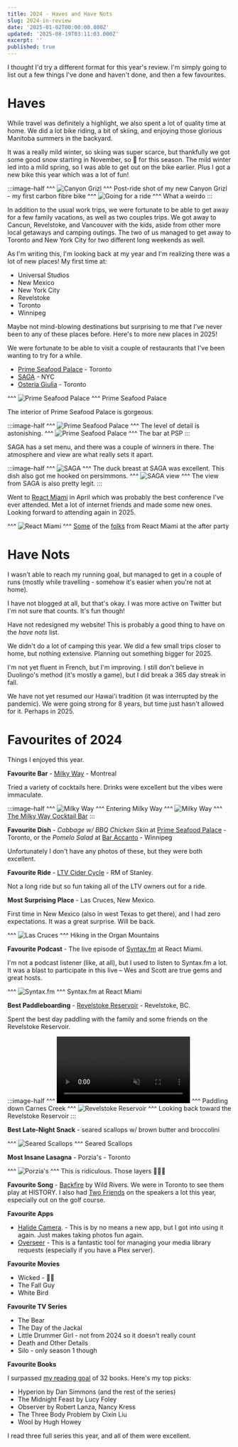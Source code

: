 ```yaml
---
title: 2024 - Haves and Have Nots
slug: 2024-in-review
date: '2025-01-02T00:00:00.000Z'
updated: '2025-08-19T03:11:03.000Z'
excerpt: ''
published: true
---
```

I thought I'd try a different format for this year's review. I'm simply going to list out a few things I've done and haven't done, and then a few favourites.

# Haves

While travel was definitely a highlight, we also spent a lot of quality time at home. We did a lot bike riding, a bit of skiing, and enjoying those glorious Manitoba summers in the backyard.

It was a really mild winter, so skiing was super scarce, but thankfully we got some good snow starting in November, so 🤞 for this season. The mild winter led into a mild spring, so I was able to get out on the bike earlier. Plus I got a new bike this year which was a lot of fun!

:::image-half
^^^
![Canyon Grizl](/img/2024-in-review/new-canyon.jpg)
^^^ Post-ride shot of my new Canyon Grizl - my first carbon fibre bike
^^^
![Going for a ride](/img/2024-in-review/bike-ride.jpg)
^^^ What a weirdo
:::

In addition to the usual work trips, we were fortunate to be able to get away for a few family vacations, as well as two couples trips. We got away to Cancun, Revelstoke, and Vancouver with the kids, aside from other more local getaways and camping outings. The two of us managed to get away to Toronto and New York City for two different long weekends as well.

As I'm writing this, I'm looking back at my year and I'm realizing there was a lot of new places! My first time at:

- Universal Studios
- New Mexico
- New York City
- Revelstoke
- Toronto
- Winnipeg

Maybe not mind-blowing destinations but surprising to me that I've never been to any of these places before. Here's to more new places in 2025!

We were fortunate to be able to visit a couple of restaurants that I've been wanting to try for a while.

- [Prime Seafood Palace](https://primeseafoodpalace.ca/) - Toronto
- [SAGA](https://www.saga-nyc.com/) - NYC
- [Osteria Giulia](https://osteriagiulia.ca/) - Toronto

^^^
![Prime Seafood Palace](/img/2024-in-review/psp.jpg)
^^^ Prime Seafood Palace

The interior of Prime Seafood Palace is gorgeous.

:::image-half
^^^
![Prime Seafood Palace](/img/2024-in-review/psp-2.jpg)
^^^ The level of detail is astonishing.
^^^
![Prime Seafood Palace](/img/2024-in-review/psp-3.jpg)
^^^ The bar at PSP
:::

SAGA has a set menu, and there was a couple of winners in there. The atmosphere and view are what really sets it apart.

:::image-half
^^^
![SAGA](/img/2024-in-review/saga.jpg)
^^^ The duck breast at SAGA was excellent. This dish also got me hooked on persimmons.
^^^
![SAGA view](/img/2024-in-review/saga-view.jpg)
^^^ The view from SAGA is also pretty legit.
:::

Went to [React Miami](https://www.reactmiami.com/) in April which was probably the best conference I've ever attended. Met a lot of internet friends and made some new ones. Looking forward to attending again in 2025.

^^^
![React Miami](/img/2024-in-review/react-miami.jpg)
^^^ [Some](https://x.com/ken_wheeler) of the [folks](https://x.com/camtheperson?lang=en) from React Miami at the after party

# Have Nots

I wasn't able to reach my running goal, but managed to get in a couple of runs (mostly while travelling - somehow it's easier when you're not at home).

I have not blogged at all, but that's okay. I was more active on Twitter but I'm not sure that counts. It's fun though!

Have not redesigned my website! This is probably a good thing to have on the _have nots_ list.

We didn't do a lot of camping this year. We did a few small trips closer to home, but nothing extensive. Planning out something bigger for 2025.

I'm not yet fluent in French, but I'm improving. I still don't believe in Duolingo's method (it's mostly a game), but I did break a 365 day streak in fall.

We have not yet resumed our Hawai'i tradition (it was interrupted by the pandemic). We were going strong for 8 years, but time just hasn't allowed for it. Perhaps in 2025.

# Favourites of 2024

Things I enjoyed this year.

**Favourite Bar** - [Milky Way](https://www.milkywaycocktails.com/) - Montreal

Tried a variety of cocktails here. Drinks were excellent but the vibes were immaculate.

:::image-half
^^^
![Milky Way](/img/2024-in-review/entering-milky-way.jpg)
^^^ Entering Milky Way
^^^
![Milky Way](/img/2024-in-review/milky-way.jpg)
^^^ [The Milky Way Cocktail Bar](https://www.milkywaycocktails.com/)
:::

**Favourite Dish** - _Cabbage w/ BBQ Chicken Skin_ at [Prime Seafood Palace](https://primeseafoodpalace.ca/) - Toronto, or the _Pomelo Salad_ at [Bar Accanto](https://www.baraccanto.com/) - Winnipeg

Unfortunately I don't have any photos of these, but they were both excellent.

**Favourite Ride** - [LTV Cider Cycle](https://www.strava.com/activities/12343906285) - RM of Stanley.

Not a long ride but so fun taking all of the LTV owners out for a ride.

**Most Surprising Place** - Las Cruces, New Mexico.

First time in New Mexico (also in west Texas to get there), and I had zero expectations. It was a great surprise. Will be back.

^^^
![Las Cruces](/img/2024-in-review/las-cruces.jpg)
^^^ Hiking in the Organ Mountains

**Favourite Podcast** - The live episode of [Syntax.fm](https://syntax.fm/) at React Miami.

I'm not a podcast listener (like, at all), but I used to listen to Syntax.fm a lot. It was a blast to participate in this live – Wes and Scott are true gems and great hosts.

^^^
![Syntax.fm](/img/2024-in-review/syntax-fm.jpg)
^^^ Syntax.fm at React Miami

**Best Paddleboarding** - [Revelstoke Reservoir](https://www.strava.com/activities/11817838597) - Revelstoke, BC.

Spent the best day paddling with the family and some friends on the Revelstoke Reservoir.

<!-- GHOST_VIDEO_CONTENT -->
:::image-half
^^^
<video src="/img/2024-in-review/revelstoke.mp4" autoplay loop muted playsinline></video>
^^^ Paddling down Carnes Creek
^^^
![Revelstoke Reservoir](/img/2024-in-review/revelstoke-reservoir.jpg)
^^^ Looking back toward the Revelstoke Reservoir
:::

**Best Late-Night Snack** - seared scallops w/ brown butter and broccolini

^^^
![Seared Scallops](/img/2024-in-review/snack.jpg)
^^^ Seared Scallops

**Most Insane Lasagna** - Porzia's - Toronto

^^^
![Porzia's](/img/2024-in-review/porzias.jpg)
^^^ This is ridiculous. Those layers 👨‍🍳😘

**Favourite Song** - [Backfire](https://open.spotify.com/track/2IPshLLh6a1bzS9hDHqJ36?si=8093e701a62c46fb) by Wild Rivers. We were in Toronto to see them play at HISTORY. I also had [Two Friends](https://soundcloud.com/bigbootiemix) on the speakers a lot this year, especially out on the golf course.

**Favourite Apps**

- [Halide Camera](https://halide.cam/). - This is by no means a new app, but I got into using it again. Just makes taking photos fun again.
- [Overseer](https://overseer.dev/) - This is a fantastic tool for managing your media library requests (especially if you have a Plex server).

**Favourite Movies**

- Wicked - 🤷‍♂️
- The Fall Guy
- White Bird

**Favourite TV Series**

- The Bear
- The Day of the Jackal
- Little Drummer Girl - not from 2024 so it doesn't really count
- Death and Other Details
- Silo - only season 1 though

**Favourite Books**

I surpassed [my reading goal](https://www.goodreads.com/user/year_in_books/2024/3921541) of 32 books. Here's my top picks:

- Hyperion by Dan Simmons (and the rest of the series)
- The Midnight Feast by Lucy Foley
- Observer by Robert Lanza, Nancy Kress
- The Three Body Problem by Cixin Liu
- Wool by Hugh Howey

I read three full series this year, and all of them were excellent.
